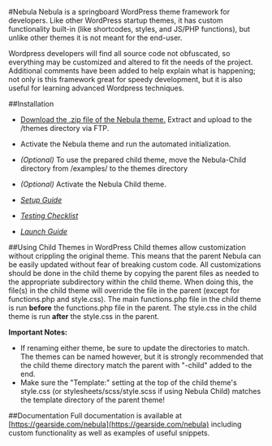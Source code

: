 #Nebula
Nebula is a springboard WordPress theme framework for developers. Like other WordPress startup themes, it has custom functionality built-in (like shortcodes, styles, and JS/PHP functions), but unlike other themes it is not meant for the end-user.

Wordpress developers will find all source code not obfuscated, so everything may be customized and altered to fit the needs of the project. Additional comments have been added to help explain what is happening; not only is this framework great for speedy development, but it is also useful for learning advanced Wordpress techniques.

##Installation
- [Download the .zip file of the Nebula theme.](https://github.com/chrisblakley/Nebula/archive/master.zip) Extract and upload to the /themes directory via FTP.
- Activate the Nebula theme and run the automated initialization.
- *(Optional)* To use the prepared child theme, move the Nebula-Child directory from /examples/ to the themes directory
- *(Optional)* Activate the Nebula Child theme.

- *[Setup Guide](https://gearside.com/nebula/documentation/get-started/)*
- *[Testing Checklist](https://gearside.com/nebula/documentation/get-started/testing-checklist/)*
- *[Launch Guide](https://gearside.com/nebula/documentation/get-started/launch-checklist/)*

##Using Child Themes in WordPress
Child themes allow customization without crippling the original theme. This means that the parent Nebula can be easily updated without fear of breaking custom code. All customizations should be done in the child theme by copying the parent files as needed to the appropriate subdirectory within the child theme. When doing this, the file(s) in the child theme will override the file in the parent (except for functions.php and style.css). The main functions.php file in the child theme is run **before** the functions.php file in the parent. The style.css in the child theme is run **after** the style.css in the parent.

**Important Notes:**
- If renaming either theme, be sure to update the directories to match. The themes can be named however, but it is strongly recommended that the child theme directory match the parent with "-child" added to the end.
- Make sure the "Template:" setting at the top of the child theme's style.css (or stylesheets/scss/style.scss if using Nebula Child) matches the template directory of the parent theme!

##Documentation
Full documentation is available at [https://gearside.com/nebula](https://gearside.com/nebula) including custom functionality as well as examples of useful snippets.
